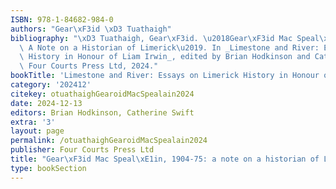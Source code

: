 ```yaml
---
ISBN: 978-1-84682-984-0
authors: "Gear\xF3id \xD3 Tuathaigh"
bibliography: "\xD3 Tuathaigh, Gear\xF3id. \u2018Gear\xF3id Mac Speal\xE1in, 1904-75:\
  \ A Note on a Historian of Limerick\u2019. In _Limestone and River: Essays on Limerick\
  \ History in Honour of Liam Irwin_, edited by Brian Hodkinson and Catherine Swift.\
  \ Four Courts Press Ltd, 2024."
bookTitle: 'Limestone and River: Essays on Limerick History in Honour of Liam Irwin'
category: '202412'
citekey: otuathaighGearoidMacSpealain2024
date: 2024-12-13
editors: Brian Hodkinson, Catherine Swift
extra: '3'
layout: page
permalink: /otuathaighGearoidMacSpealain2024
publisher: Four Courts Press Ltd
title: "Gear\xF3id Mac Speal\xE1in, 1904-75: a note on a historian of Limerick"
type: bookSection
---
```

